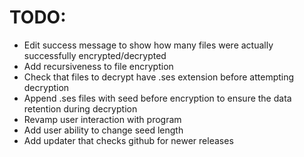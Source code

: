 # TODO:

- Edit success message to show how many files were actually successfully encrypted/decrypted
- Add recursiveness to file encryption
- Check that files to decrypt have .ses extension before attempting decryption
- Append .ses files with seed before encryption to ensure the data retention during decryption
- Revamp user interaction with program
- Add user ability to change seed length
- Add updater that checks github for newer releases